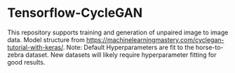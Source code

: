 # Tensorflow-CycleGAN
This repository supports training and generation of unpaired image to image data. Model structure from https://machinelearningmastery.com/cyclegan-tutorial-with-keras/.
Note: Default Hyperparameters are fit to the horse-to-zebra dataset.  New datasets will likely require hyperparameter fitting for good results.
